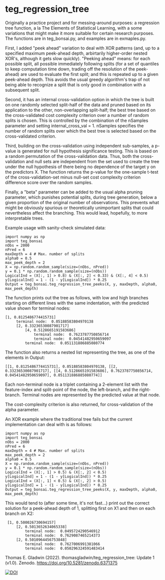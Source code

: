 # teg_regression_tree

Originally a practice project and for messing-around purposes: a regression tree function, a la The Elements of Statistical Learning, with a some variations that might make it more suitable for certain research purposes. The functions are in teg_bonsai.py, and examples are in exmaples.py.

First, I added "peek ahead" variation to deal with XOR patterns (and, up to a specified maximum peek-ahead depth, arbirtarily higher-order nested XOR's, although it gets slow quickly). "Peeking ahead" means: for each possible split, all possible immediately following splits (for a set of quantiles to keep computation time down, trading off the resolution of the peek-ahead) are used to evaluate the first split; and this is repeated up to a given peek-ahead depth. This avoids the usual greedy algorithm's trap of not being able to recognize a split that is only good in combination with a subsequent split.

Second, it has an internal cross-validation option in which the tree is built on one randomly selected split-half of the data and pruned based on its application to the other, non-overlapping split-half; the best tree based on the cross-validated cost complexity criterion over a number of random splits is chosen. This is controlled by the combination of the nSamples parameter and setting internal_cross_val = 1. nSamples specifies the number of random splits over which the best tree is selected based on the cross-validated criterion.

Third, building on the cross-validation using independent sub-samples, a p-value is generated for null hypothesis significance testing. This is based on a random permutation of the cross-validation data. Thus, both the cross-validation and null sets are independent from the set used to create the tree under the null hypothesis of there being no dependence of the target y on the predictors X. The function returns the p-value for the one-sample t-test of the cross-validation-set minus null-set cost complexity criterion difference score over the random samples.

Finally, a "beta" parameter can be added to the usual alpha pruning parameter, which punishes potential splits, during tree generation, below a given proportion of the original number of observations. This prevents what might be obviously spurious or theoretically unimportant splits that could nevertheless affect the branching. This would lead, hopefully, to more interpretable trees.

Example usage with sanity-check simulated data:
```
import numpy as np
import teg_bonsai
nObs = 2000
nPred = 6
maxDepth = 4 # Max. number of splits
alpha0 = 0.5
max_peek_depth = 2
X = np.random.random_sample(size=(nObs, nPred))
y = 0.1 * np.random.random_sample(size=(nObs))
LogicalInd = (X[:, 1] > 0.8) & (X[:, 2] < 0.33) & (X[:, 4] < 0.5)
y[LogicalInd] = 1 - (1 - y[LogicalInd]) * 0.25
Output = teg_bonsai.teg_regression_tree_peeks(X, y, maxDepth, alpha0, max_peek_depth)
```
The function prints out the tree as follows, with low and high branches starting on different lines with the same indentation, with the predicted value shown for terminal nodes:

```
[1, 0.8125486774415731]
	 terminal node:  0.05188583804970138
	 [2, 0.33236530087901717]
		 [4, 0.5128665191583686]
			 terminal node:  0.7623787750856714
			 terminal node:  0.04541482950659097
		 terminal node:  0.051131886885080774
```

The function also returns a nested list representing the tree, as one of the elements in Output:

`[[1, 0.8125486774415731], 0.05188583804970138, [[2, 0.33236530087901717], [[4, 0.5128665191583686], 0.7623787750856714, 0.04541482950659097], 0.051131886885080774]]`

Each non-terminal node is a triplet containing a 2-element list with the feature-index and split-point of the node, the left-branch, and the right-branch. Terminal nodes are represented by the predicted value at that node.

The cost-complexity criterion is also returned, for cross-validation of the alpha parameter.

An XOR example where the traditional tree fails but the current implementation can deal with is as follows:

```
import numpy as np
import teg_bonsai
nObs = 2000
nPred = 6
maxDepth = 4 # Max. number of splits
max_peek_depth = 2
alpha0 = 0.5
X = np.random.random_sample(size=(nObs, nPred))
y = 0.1 * np.random.random_sample(size=(nObs))
LogicalInd = (X[:, 1] > 0.5) & (X[:, 2] < 0.5)
y[LogicalInd] = 1 - (1 - y[LogicalInd]) * 0.25
LogicalInd = (X[:, 1] < 0.5) & (X[:, 2] > 0.5)
y[LogicalInd] = 1 - (1 - y[LogicalInd]) * 0.25
Output = teg_bonsai.teg_regression_tree_peeks(X, y, maxDepth, alpha0, max_peek_depth)
```

This would tend to  (after some time, it's not fast...) print out the correct solution for a peek-ahead depth of 1, splitting first on X1 and then on each branch on X2:

```
 [1, 0.500026730694157]
	 [2, 0.5013652634065338]
		 terminal node:  0.0495724290546912
		 terminal node:  0.7629087465214373
	 [2, 0.5010964456753848]
		 terminal node:  0.7627006991381066
		 terminal node:  0.050296324591483414
```

Thomas E. Gladwin (2022). thomasgladwin/teg_regression_tree: Update 1 (v1.0). Zenodo. https://doi.org/10.5281/zenodo.6371375


[![DOI](https://zenodo.org/badge/DOI/10.5281/zenodo.6371375.svg)](https://doi.org/10.5281/zenodo.6371375)


